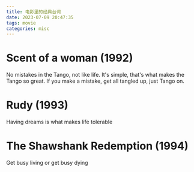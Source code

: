 ```yaml
---
title: 电影里的经典台词
date: 2023-07-09 20:47:35
tags: movie
categories: misc
---
```


# Scent of a woman (1992)

No mistakes in the Tango, not like life. It's simple, that's what makes the Tango so great. If you make a mistake,
get all tangled up, just Tango on.

# Rudy (1993)

Having dreams is what makes life tolerable

# The Shawshank Redemption (1994)

Get busy living or get busy dying

